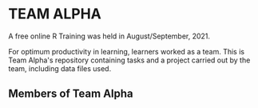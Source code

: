 # TEAM ALPHA
A free online R Training was held in August/September, 2021.

For optimum productivity in learning, learners worked as a team. This is Team Alpha's repository containing tasks and a project carried out by the team, including data files used.

## Members of Team Alpha




